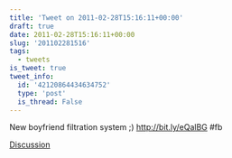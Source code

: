 ```yaml
---
title: 'Tweet on 2011-02-28T15:16:11+00:00'
draft: true
date: 2011-02-28T15:16:11+00:00
slug: '201102281516'
tags:
  - tweets
is_tweet: true
tweet_info:
  id: '42120864434634752'
  type: 'post'
  is_thread: False
---
```




New boyfriend filtration system ;)  http://bit.ly/eQalBG #fb

[Discussion](https://x.com/sytelus/status/42120864434634752)
